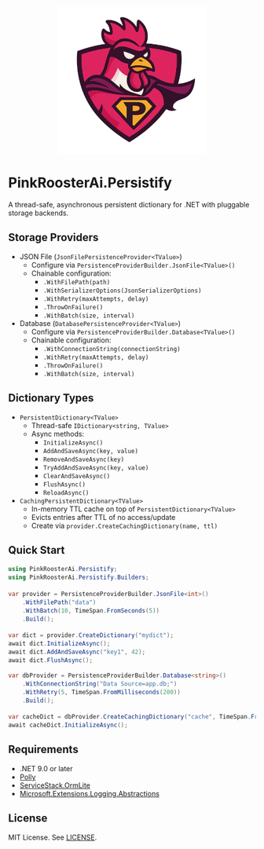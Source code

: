 <div align="center">
  <img src="img/logo_transparent.png" alt="PinkRoosterAi.Persistify Logo" width="300">
</div>

# PinkRoosterAi.Persistify

A thread-safe, asynchronous persistent dictionary for .NET with pluggable storage backends.

## Storage Providers

- JSON File (`JsonFilePersistenceProvider<TValue>`)
  - Configure via `PersistenceProviderBuilder.JsonFile<TValue>()`
  - Chainable configuration:
    - `.WithFilePath(path)`
    - `.WithSerializerOptions(JsonSerializerOptions)`
    - `.WithRetry(maxAttempts, delay)`
    - `.ThrowOnFailure()`
    - `.WithBatch(size, interval)`
- Database (`DatabasePersistenceProvider<TValue>`)
  - Configure via `PersistenceProviderBuilder.Database<TValue>()`
  - Chainable configuration:
    - `.WithConnectionString(connectionString)`
    - `.WithRetry(maxAttempts, delay)`
    - `.ThrowOnFailure()`
    - `.WithBatch(size, interval)`

## Dictionary Types

- `PersistentDictionary<TValue>`
  - Thread-safe `IDictionary<string, TValue>`
  - Async methods:
    - `InitializeAsync()`
    - `AddAndSaveAsync(key, value)`
    - `RemoveAndSaveAsync(key)`
    - `TryAddAndSaveAsync(key, value)`
    - `ClearAndSaveAsync()`
    - `FlushAsync()`
    - `ReloadAsync()`
- `CachingPersistentDictionary<TValue>`
  - In-memory TTL cache on top of `PersistentDictionary<TValue>`
  - Evicts entries after TTL of no access/update
  - Create via `provider.CreateCachingDictionary(name, ttl)`

## Quick Start

```csharp
using PinkRoosterAi.Persistify;
using PinkRoosterAi.Persistify.Builders;

var provider = PersistenceProviderBuilder.JsonFile<int>()
    .WithFilePath("data")
    .WithBatch(10, TimeSpan.FromSeconds(5))
    .Build();

var dict = provider.CreateDictionary("mydict");
await dict.InitializeAsync();
await dict.AddAndSaveAsync("key1", 42);
await dict.FlushAsync();
```

```csharp
var dbProvider = PersistenceProviderBuilder.Database<string>()
    .WithConnectionString("Data Source=app.db;")
    .WithRetry(5, TimeSpan.FromMilliseconds(200))
    .Build();

var cacheDict = dbProvider.CreateCachingDictionary("cache", TimeSpan.FromMinutes(15));
await cacheDict.InitializeAsync();
```

## Requirements

- .NET 9.0 or later
- [Polly](https://github.com/App-vNext/Polly)
- [ServiceStack.OrmLite](https://github.com/ServiceStack/ServiceStack.OrmLite)
- [Microsoft.Extensions.Logging.Abstractions](https://www.nuget.org/packages/Microsoft.Extensions.Logging.Abstractions)

## License

MIT License. See [LICENSE](LICENSE).

